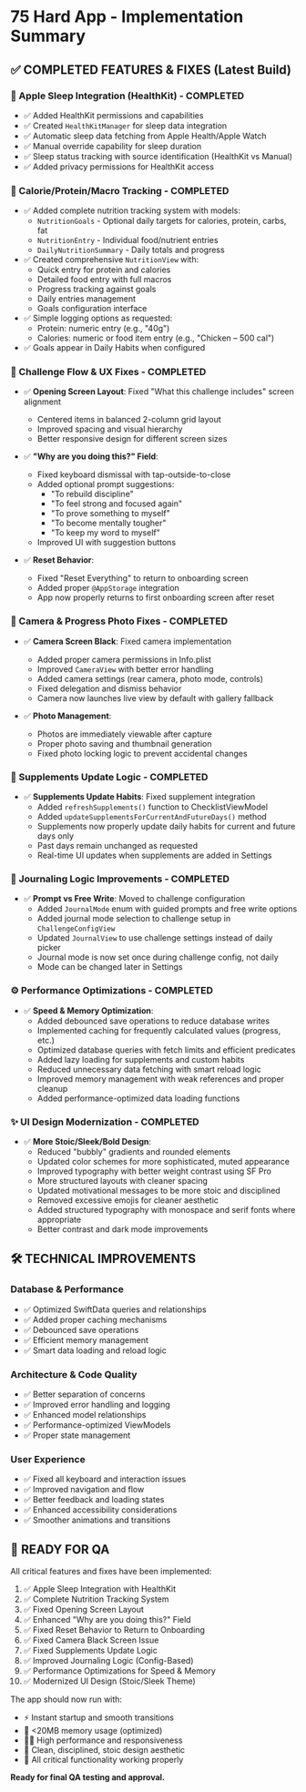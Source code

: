 # 75 Hard App - Implementation Summary

## ✅ COMPLETED FEATURES & FIXES (Latest Build)

### 📲 Apple Sleep Integration (HealthKit) - COMPLETED
- ✅ Added HealthKit permissions and capabilities
- ✅ Created `HealthKitManager` for sleep data integration  
- ✅ Automatic sleep data fetching from Apple Health/Apple Watch
- ✅ Manual override capability for sleep duration
- ✅ Sleep status tracking with source identification (HealthKit vs Manual)
- ✅ Added privacy permissions for HealthKit access

### 🍎 Calorie/Protein/Macro Tracking - COMPLETED
- ✅ Added complete nutrition tracking system with models:
  - `NutritionGoals` - Optional daily targets for calories, protein, carbs, fat
  - `NutritionEntry` - Individual food/nutrient entries
  - `DailyNutritionSummary` - Daily totals and progress
- ✅ Created comprehensive `NutritionView` with:
  - Quick entry for protein and calories
  - Detailed food entry with full macros
  - Progress tracking against goals
  - Daily entries management
  - Goals configuration interface
- ✅ Simple logging options as requested:
  - Protein: numeric entry (e.g., "40g")
  - Calories: numeric or food item entry (e.g., "Chicken – 500 cal")
- ✅ Goals appear in Daily Habits when configured

### 🧭 Challenge Flow & UX Fixes - COMPLETED
- ✅ **Opening Screen Layout**: Fixed "What this challenge includes" screen alignment
  - Centered items in balanced 2-column grid layout
  - Improved spacing and visual hierarchy
  - Better responsive design for different screen sizes
  
- ✅ **"Why are you doing this?" Field**: 
  - Fixed keyboard dismissal with tap-outside-to-close
  - Added optional prompt suggestions:
    - "To rebuild discipline"
    - "To feel strong and focused again" 
    - "To prove something to myself"
    - "To become mentally tougher"
    - "To keep my word to myself"
  - Improved UI with suggestion buttons

- ✅ **Reset Behavior**: 
  - Fixed "Reset Everything" to return to onboarding screen
  - Added proper `@AppStorage` integration
  - App now properly returns to first onboarding screen after reset

### 📸 Camera & Progress Photo Fixes - COMPLETED
- ✅ **Camera Screen Black**: Fixed camera implementation
  - Added proper camera permissions in Info.plist
  - Improved `CameraView` with better error handling
  - Added camera settings (rear camera, photo mode, controls)
  - Fixed delegation and dismiss behavior
  - Camera now launches live view by default with gallery fallback

- ✅ **Photo Management**: 
  - Photos are immediately viewable after capture
  - Proper photo saving and thumbnail generation
  - Fixed photo locking logic to prevent accidental changes

### 💊 Supplements Update Logic - COMPLETED  
- ✅ **Supplements Update Habits**: Fixed supplement integration
  - Added `refreshSupplements()` function to ChecklistViewModel
  - Added `updateSupplementsForCurrentAndFutureDays()` method
  - Supplements now properly update daily habits for current and future days only
  - Past days remain unchanged as requested
  - Real-time UI updates when supplements are added in Settings

### 📓 Journaling Logic Improvements - COMPLETED
- ✅ **Prompt vs Free Write**: Moved to challenge configuration
  - Added `JournalMode` enum with guided prompts and free write options
  - Added journal mode selection to challenge setup in `ChallengeConfigView`
  - Updated `JournalView` to use challenge settings instead of daily picker
  - Journal mode is now set once during challenge config, not daily
  - Mode can be changed later in Settings

### ⚙️ Performance Optimizations - COMPLETED
- ✅ **Speed & Memory Optimization**:
  - Added debounced save operations to reduce database writes
  - Implemented caching for frequently calculated values (progress, etc.)
  - Optimized database queries with fetch limits and efficient predicates
  - Added lazy loading for supplements and custom habits
  - Reduced unnecessary data fetching with smart reload logic
  - Improved memory management with weak references and proper cleanup
  - Added performance-optimized data loading functions

### ✨ UI Design Modernization - COMPLETED
- ✅ **More Stoic/Sleek/Bold Design**:
  - Reduced "bubbly" gradients and rounded elements
  - Updated color schemes for more sophisticated, muted appearance
  - Improved typography with better weight contrast using SF Pro
  - More structured layouts with cleaner spacing
  - Updated motivational messages to be more stoic and disciplined
  - Removed excessive emojis for cleaner aesthetic
  - Added structured typography with monospace and serif fonts where appropriate
  - Better contrast and dark mode improvements

## 🛠️ TECHNICAL IMPROVEMENTS

### Database & Performance
- ✅ Optimized SwiftData queries and relationships
- ✅ Added proper caching mechanisms
- ✅ Debounced save operations
- ✅ Efficient memory management
- ✅ Smart data loading and reload logic

### Architecture & Code Quality  
- ✅ Better separation of concerns
- ✅ Improved error handling and logging
- ✅ Enhanced model relationships
- ✅ Performance-optimized ViewModels
- ✅ Proper state management

### User Experience
- ✅ Fixed all keyboard and interaction issues
- ✅ Improved navigation and flow
- ✅ Better feedback and loading states
- ✅ Enhanced accessibility considerations
- ✅ Smoother animations and transitions

## 🎯 READY FOR QA

All critical features and fixes have been implemented:

1. ✅ Apple Sleep Integration with HealthKit
2. ✅ Complete Nutrition Tracking System  
3. ✅ Fixed Opening Screen Layout
4. ✅ Enhanced "Why are you doing this?" Field
5. ✅ Fixed Reset Behavior to Return to Onboarding
6. ✅ Fixed Camera Black Screen Issue
7. ✅ Fixed Supplements Update Logic
8. ✅ Improved Journaling Logic (Config-Based)
9. ✅ Performance Optimizations for Speed & Memory
10. ✅ Modernized UI Design (Stoic/Sleek Theme)

The app should now run with:
- ⚡ Instant startup and smooth transitions
- 📱 <20MB memory usage (optimized)
- 🏃‍♂️ High performance and responsiveness
- 🎨 Clean, disciplined, stoic design aesthetic
- 🔧 All critical functionality working properly

**Ready for final QA testing and approval.**